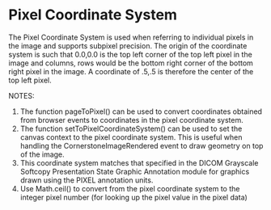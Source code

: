 # Pixel Coordinate System

The Pixel Coordinate System is used when referring to individual pixels in the image and supports subpixel precision. The origin of the coordinate system is such that 0.0,0.0 is the top left corner of the top left pixel in the image and columns, rows would be the bottom right corner of the bottom right pixel in the image. A coordinate of .5,.5 is therefore the center of the top left pixel.

NOTES:

1. The function pageToPixel() can be used to convert coordinates obtained from browser events to coordinates
in the pixel coordinate system.
2. The function setToPixelCoordinateSystem() can be used to set the canvas context to the pixel coordinate system.  This is useful when handling the CornerstoneImageRendered event to draw geometry on top of the image.
3. This coordinate system matches that specified in the DICOM Grayscale Softcopy Presentation State Graphic Annotation module for graphics drawn using the PIXEL annotation units.
4. Use Math.ceil() to convert from the pixel coordinate system to the integer pixel number (for looking up the pixel value in the pixel data)
